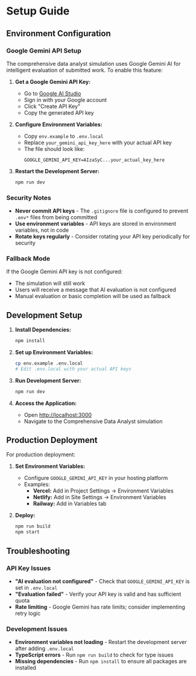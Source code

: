 # Setup Guide

## Environment Configuration

### Google Gemini API Setup

The comprehensive data analyst simulation uses Google Gemini AI for intelligent evaluation of submitted work. To enable this feature:

1. **Get a Google Gemini API Key:**
   - Go to [Google AI Studio](https://makersuite.google.com/app/apikey)
   - Sign in with your Google account
   - Click "Create API Key"
   - Copy the generated API key

2. **Configure Environment Variables:**
   - Copy `env.example` to `.env.local`
   - Replace `your_gemini_api_key_here` with your actual API key
   - The file should look like:
     ```
     GOOGLE_GEMINI_API_KEY=AIzaSyC...your_actual_key_here
     ```

3. **Restart the Development Server:**
   ```bash
   npm run dev
   ```

### Security Notes

- **Never commit API keys** - The `.gitignore` file is configured to prevent `.env*` files from being committed
- **Use environment variables** - API keys are stored in environment variables, not in code
- **Rotate keys regularly** - Consider rotating your API key periodically for security

### Fallback Mode

If the Google Gemini API key is not configured:
- The simulation will still work
- Users will receive a message that AI evaluation is not configured
- Manual evaluation or basic completion will be used as fallback

## Development Setup

1. **Install Dependencies:**
   ```bash
   npm install
   ```

2. **Set up Environment Variables:**
   ```bash
   cp env.example .env.local
   # Edit .env.local with your actual API keys
   ```

3. **Run Development Server:**
   ```bash
   npm run dev
   ```

4. **Access the Application:**
   - Open [http://localhost:3000](http://localhost:3000)
   - Navigate to the Comprehensive Data Analyst simulation

## Production Deployment

For production deployment:

1. **Set Environment Variables:**
   - Configure `GOOGLE_GEMINI_API_KEY` in your hosting platform
   - Examples:
     - **Vercel:** Add in Project Settings → Environment Variables
     - **Netlify:** Add in Site Settings → Environment Variables
     - **Railway:** Add in Variables tab

2. **Deploy:**
   ```bash
   npm run build
   npm start
   ```

## Troubleshooting

### API Key Issues
- **"AI evaluation not configured"** - Check that `GOOGLE_GEMINI_API_KEY` is set in `.env.local`
- **"Evaluation failed"** - Verify your API key is valid and has sufficient quota
- **Rate limiting** - Google Gemini has rate limits; consider implementing retry logic

### Development Issues
- **Environment variables not loading** - Restart the development server after adding `.env.local`
- **TypeScript errors** - Run `npm run build` to check for type issues
- **Missing dependencies** - Run `npm install` to ensure all packages are installed 